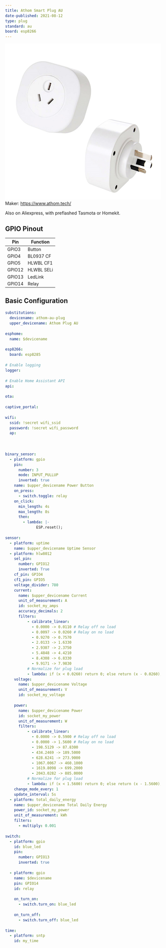 ```yaml
---
title: Athom Smart Plug AU
date-published: 2021-08-12
type: plug
standard: au
board: esp8266
---
```


![alt text](Athom-Plug-AU.png "Athom Smart Plug AU")
Maker: https://www.athom.tech/

Also on Aliexpress, with preflashed Tasmota or Homekit.

## GPIO Pinout

| Pin    | Function            |
| ------ | ------------------- |
| GPIO3  | Button              |
| GPIO4  | BL0937 CF           |
| GPIO5  | HLWBL CF1           |
| GPIO12 | HLWBL SELi          |
| GPIO13 | LedLink             |
| GPIO14 | Relay               |

## Basic Configuration

```yaml
substitutions:
  devicename: athom-au-plug
  upper_devicename: Athom Plug AU

esphome:
  name: $devicename

esp8266:
  board: esp8285

# Enable logging
logger:

# Enable Home Assistant API
api:

ota:

captive_portal:

wifi:
  ssid: !secret wifi_ssid
  password: !secret wifi_password
  ap:



binary_sensor:
  - platform: gpio
    pin:
      number: 3
      mode: INPUT_PULLUP
      inverted: true
    name: $upper_devicename Power Button
    on_press:
      - switch.toggle: relay
    on_click:
      min_length: 4s
      max_length: 8s
      then:
        - lambda: |-
              ESP.reset();

sensor:
  - platform: uptime
    name: $upper_devicename Uptime Sensor
  - platform: hlw8012
    sel_pin:
      number: GPIO12
      inverted: True
    cf_pin: GPIO4
    cf1_pin: GPIO5
    voltage_divider: 780
    current:
      name: $upper_devicename Current
      unit_of_measurement: A
      id: socket_my_amps
      accuracy_decimals: 2
      filters:
          - calibrate_linear:
            - 0.0000 -> 0.0110 # Relay off no load
            - 0.0097 -> 0.0260 # Relay on no load
            - 0.9270 -> 0.7570
            - 2.0133 -> 1.6330
            - 2.9307 -> 2.3750
            - 5.4848 -> 4.4210
            - 8.4308 -> 6.8330
            - 9.9171 -> 7.9830
          # Normalize for plug load
          - lambda: if (x < 0.0260) return 0; else return (x - 0.0260);
    voltage:
      name: $upper_devicename Voltage
      unit_of_measurement: V
      id: socket_my_voltage

    power:
      name: $upper_devicename Power
      id: socket_my_power
      unit_of_measurement: W
      filters:
          - calibrate_linear:
            - 0.0000 -> 0.5900 # Relay off no load
            - 0.0000 -> 1.5600 # Relay on no load
            - 198.5129 -> 87.8300
            - 434.2469 -> 189.5000
            - 628.6241 -> 273.9000
            - 1067.0067 -> 460.1000
            - 1619.8098 -> 699.2000
            - 2043.0282 -> 885.0000
          # Normalize for plug load
          - lambda: if (x < 1.5600) return 0; else return (x - 1.5600);
    change_mode_every: 1
    update_interval: 5s
  - platform: total_daily_energy
    name: $upper_devicename Total Daily Energy
    power_id: socket_my_power
    unit_of_measurement: kWh
    filters:
      - multiply: 0.001

switch:
  - platform: gpio
    id: blue_led
    pin:
      number: GPIO13
      inverted: true

  - platform: gpio
    name: $devicename
    pin: GPIO14
    id: relay

    on_turn_on:
      - switch.turn_on: blue_led

    on_turn_off:
      - switch.turn_off: blue_led

time:
  - platform: sntp
    id: my_time
```
